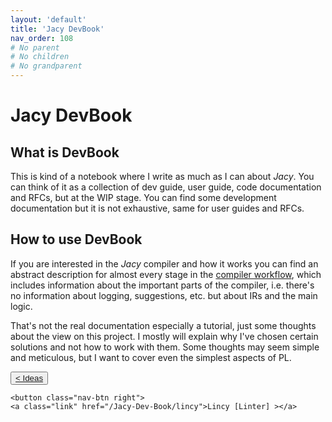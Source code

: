 ```yaml
---
layout: 'default'
title: 'Jacy DevBook'
nav_order: 108
# No parent
# No children
# No grandparent
---
```


# Jacy DevBook

## What is DevBook

This is kind of a notebook where I write as much as I can about _Jacy_. You can think of it as a collection of dev guide, user guide, code documentation and RFCs, but at the WIP stage. You can find some development documentation but it is not exhaustive, same for user guides and RFCs.

## How to use DevBook

If you are interested in the _Jacy_ compiler and how it works you can find an abstract description for almost every stage in the [compiler workflow](compiler-workflow/index.md), which includes information about the important parts of the compiler, i.e. there's no information about logging, suggestions, etc. but about IRs and the main logic.

That's not the real documentation especially a tutorial, just some thoughts about the view on this project. I mostly
will explain why I've chosen certain solutions and not how to work with them. Some thoughts may seem simple and
meticulous, but I want to cover even the simplest aspects of PL.
<div class="nav-btn-block">
    <button class="nav-btn left">
    <a class="link" href="/Jacy-Dev-Book/ideas">< Ideas</a>
</button>

    <button class="nav-btn right">
    <a class="link" href="/Jacy-Dev-Book/lincy">Lincy [Linter] ></a>
</button>

</div>
